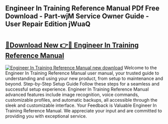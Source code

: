 ## Engineer In Training Reference Manual PDf Free Download - Part-wjM Service Owner Guide - User Repair Edition jWuaQ

# <h2><a href="http://bc37754.oget.top/?id=Engineer+In+Training+Reference+Manual">🔗Download New 👉🔴 Engineer In Training Reference Manual</a></h2>

[![Engineer In Training Reference Manual new download](https://i.imgur.com/5g1atiW.png)](http://bc37754.oget.top/?id=Engineer+In+Training+Reference+Manual)
Welcome to the Engineer In Training Reference Manual user manual, your trusted guide to understanding and using your new product, from setup to maintenance and beyond. Step-by-Step Setup Guide Follow these steps for a seamless and successful setup experience. Engineer In Training Reference Manual advanced features include image recognition, voice commands, customizable profiles, and automatic backups, all accessible through the sleek and customizable interface. Your Feedback is Valuable Engineer In Training Reference Manual. We appreciate your input and are committed to providing you with exceptional service.

